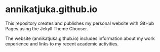 # annikatjuka.github.io

This repository creates and publishes my personal website with GitHub Pages using the Jekyll Theme Chooser.

The website (annikatjuka.github.io) includes information about my work experience and links to my recent academic activities.
